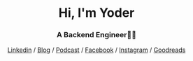 <h1 align="center">Hi, I'm Yoder</h1>
<h3 align="center">A Backend Engineer👨‍💻</h3>
<div align="center">
  <a href="https://www.linkedin.com/in/wuyoder/">Linkedin</a>
  <span> / </span>
  <a href="https://yodering.net">Blog</a>
  <span> / </span>
  <a href="https://podcasts.apple.com/tw/podcast/minorparty/id1711581041">Podcast</a>
  <span> / </span>
  <a href="https://www.facebook.com/Wuyoder/">Facebook</a>
  <span> / </span>
  <a href="https://www.instagram.com/namnuswu/">Instagram</a>
  <span> / </span>
  <a href="https://www.goodreads.com/user/show/169084592-yoder">Goodreads</a>
</div>
  <!-- <img src="https://github-readme-stats.vercel.app/api/top-langs?username=wuyoder&layout=compact"/> -->

